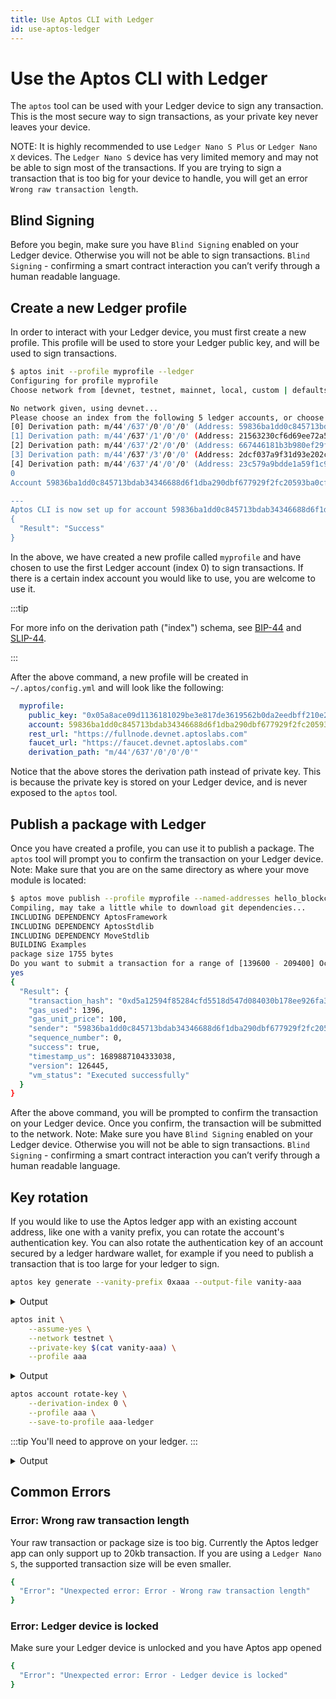 ```yaml
---
title: Use Aptos CLI with Ledger
id: use-aptos-ledger
---
```


# Use the Aptos CLI with Ledger

The `aptos` tool can be used with your Ledger device to sign any transaction. This is the most secure way to sign transactions, as your private key never leaves your device.

NOTE: It is highly recommended to use `Ledger Nano S Plus` or `Ledger Nano X` devices. The `Ledger Nano S` device has very limited memory and may not be able to sign most of the transactions. If you are trying to sign a transaction that is too big for your device to handle, you will get an error `Wrong raw transaction length`.

## Blind Signing

Before you begin, make sure you have `Blind Signing` enabled on your Ledger device. Otherwise you will not be able to sign transactions.
`Blind Signing` - confirming a smart contract interaction you can’t verify through a human readable language.

## Create a new Ledger profile

In order to interact with your Ledger device, you must first create a new profile. This profile will be used to store your Ledger public key, and will be used to sign transactions.

```bash
$ aptos init --profile myprofile --ledger
Configuring for profile myprofile
Choose network from [devnet, testnet, mainnet, local, custom | defaults to devnet]

No network given, using devnet...
Please choose an index from the following 5 ledger accounts, or choose an arbitrary index that you want to use:
[0] Derivation path: m/44'/637'/0'/0'/0' (Address: 59836ba1dd0c845713bdab34346688d6f1dba290dbf677929f2fc20593ba0cfb)
[1] Derivation path: m/44'/637'/1'/0'/0' (Address: 21563230cf6d69ee72a51d21920430d844ee48235e708edbafbc69708075a86e)
[2] Derivation path: m/44'/637'/2'/0'/0' (Address: 667446181b3b980ef29f5145a7a2cc34d433fc3ee8c97fc044fd978435f2cb8d)
[3] Derivation path: m/44'/637'/3'/0'/0' (Address: 2dcf037a9f31d93e202c074229a1b69ea8ee4d2f2d63323476001c65b0ec4f31)
[4] Derivation path: m/44'/637'/4'/0'/0' (Address: 23c579a9bdde1a59f1c9d36d8d379aeefe7a5997b5b58bd5a5b0c12a4f170431)
0
Account 59836ba1dd0c845713bdab34346688d6f1dba290dbf677929f2fc20593ba0cfb has been already found onchain

---
Aptos CLI is now set up for account 59836ba1dd0c845713bdab34346688d6f1dba290dbf677929f2fc20593ba0cfb as profile myprofile!  Run `aptos --help` for more information about commands
{
  "Result": "Success"
}
```

In the above, we have created a new profile called `myprofile` and have chosen to use the first Ledger account (index 0) to sign transactions. If there is a certain index account you would like to use, you are welcome to use it.

:::tip

For more info on the derivation path ("index") schema, see [BIP-44](https://github.com/bitcoin/bips/blob/master/bip-0044.mediawiki) and [SLIP-44](https://github.com/satoshilabs/slips/blob/master/slip-0044.md).

:::

After the above command, a new profile will be created in `~/.aptos/config.yml` and will look like the following:

```yaml
  myprofile:
    public_key: "0x05a8ace09d1136181029be3e817de3619562b0da2eedbff210e2b2f92c71be70"
    account: 59836ba1dd0c845713bdab34346688d6f1dba290dbf677929f2fc20593ba0cfb
    rest_url: "https://fullnode.devnet.aptoslabs.com"
    faucet_url: "https://faucet.devnet.aptoslabs.com"
    derivation_path: "m/44'/637'/0'/0'/0'"
```

Notice that the above stores the derivation path instead of private key. This is because the private key is stored on your Ledger device, and is never exposed to the `aptos` tool.

## Publish a package with Ledger

Once you have created a profile, you can use it to publish a package. The `aptos` tool will prompt you to confirm the transaction on your Ledger device.
Note: Make sure that you are on the same directory as where your move module is located:

```bash
$ aptos move publish --profile myprofile --named-addresses hello_blockchain=myprofile
Compiling, may take a little while to download git dependencies...
INCLUDING DEPENDENCY AptosFramework
INCLUDING DEPENDENCY AptosStdlib
INCLUDING DEPENDENCY MoveStdlib
BUILDING Examples
package size 1755 bytes
Do you want to submit a transaction for a range of [139600 - 209400] Octas at a gas unit price of 100 Octas? [yes/no] >
yes
{
  "Result": {
    "transaction_hash": "0xd5a12594f85284cfd5518d547d084030b178ee926fa3d8cbf699cc0596eff538",
    "gas_used": 1396,
    "gas_unit_price": 100,
    "sender": "59836ba1dd0c845713bdab34346688d6f1dba290dbf677929f2fc20593ba0cfb",
    "sequence_number": 0,
    "success": true,
    "timestamp_us": 1689887104333038,
    "version": 126445,
    "vm_status": "Executed successfully"
  }
}
```

After the above command, you will be prompted to confirm the transaction on your Ledger device. Once you confirm, the transaction will be submitted to the network. Note: Make sure you have `Blind Signing` enabled on your Ledger device. Otherwise you will not be able to sign transactions.
`Blind Signing` - confirming a smart contract interaction you can’t verify through a human readable language.

## Key rotation

If you would like to use the Aptos ledger app with an existing account address, like one with a vanity prefix, you can rotate the account's authentication key.
You can also rotate the authentication key of an account secured by a ledger hardware wallet, for example if you need to publish a transaction that is too large for your ledger to sign.


```bash title="Generate a typical (not ledger) account with a vanity prefix"
aptos key generate --vanity-prefix 0xaaa --output-file vanity-aaa
```

<details><summary>Output</summary>

```bash
{
  "Result": {
    "Account Address:": "0xaaa...",
    "PublicKey Path": "vanity-aaa.pub",
    "PrivateKey Path": "vanity-aaa"
  }
}
```

</details>

```bash title="Initialize profile on testnet"
aptos init \
    --assume-yes \
    --network testnet \
    --private-key $(cat vanity-aaa) \
    --profile aaa
```

<details><summary>Output</summary>

```bash
Configuring for profile aaa
Configuring for network Testnet
Using command line argument for private key
Account 0xaaa... doesn't exist, creating it and funding it with 100000000 Octas
Account 0xaaa... funded successfully

---
Aptos CLI is now set up for account 0xaaa... as profile aaa!  Run `aptos --help` for more information about commands
{
  "Result": "Success"
}
```

</details>

```bash title="Rotate the key to hardware wallet, derivation index 0"
aptos account rotate-key \
    --derivation-index 0 \
    --profile aaa \
    --save-to-profile aaa-ledger
```

:::tip
You'll need to approve on your ledger.
:::

<details><summary>Output</summary>

```bash
```

</details>


## Common Errors

### Error: Wrong raw transaction length

Your raw transaction or package size is too big. Currently the Aptos ledger app can only support up to 20kb transaction. If you are using a `Ledger Nano S`, the supported transaction size will be even smaller.

```bash
{
  "Error": "Unexpected error: Error - Wrong raw transaction length"
}
```

### Error: Ledger device is locked

Make sure your Ledger device is unlocked and you have Aptos app opened

```bash
{
  "Error": "Unexpected error: Error - Ledger device is locked"
}
```
